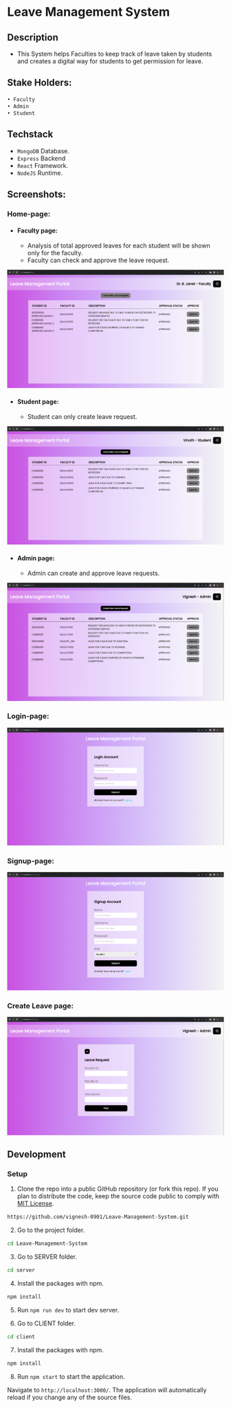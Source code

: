 # Leave Management System

## Description
- This System helps Faculties to keep track of leave taken by students and creates a digital way for students to get permission for leave.

## Stake Holders:
    • Faculty
    • Admin
    • Student

## Techstack

- `MongoDB` Database.
- `Express` Backend
- `React` Framework.
- `NodeJS` Runtime.

## Screenshots:
### Home-page:
- #### Faculty page:
    - Analysis of total approved leaves for each student will be shown only for the faculty.
    - Faculty can check and approve the leave request.

![Alt text](<client/src/assets/Pasted image 1.png>)

- #### Student page:
    - Student can only create leave request.

![Alt text](<client/src/assets/student_home.png>)

- #### Admin page:
    - Admin can create and approve leave requests.
    
![Alt text](<client/src/assets/Pasted image 2.png>)

### Login-page:
![Alt text](client/src/assets/image.png)

### Signup-page:
![Alt text](<client/src/assets/Pasted image.png>)

### Create Leave page:
![Alt text](<client/src/assets/Pasted image 3.png>)

## Development

### Setup

1. Clone the repo into a public GitHub repository (or fork this repo). If you plan to distribute the code, keep the source code public to comply with [MIT License](LICENSE).

```sh 
https://github.com/vignesh-0901/Leave-Management-System.git
```

2. Go to the project folder.

```sh
cd Leave-Management-System
```

3. Go to SERVER folder.

```sh
cd server
```

4. Install the packages with npm.

```sh
npm install
```

5. Run `npm run dev` to start dev server. 


6. Go to CLIENT folder.

```sh
cd client
```

7. Install the packages with npm.

```sh
npm install
```

8. Run `npm start` to start the application.

Navigate to `http://localhost:3000/`. The application will automatically reload if you change any of the source files.
